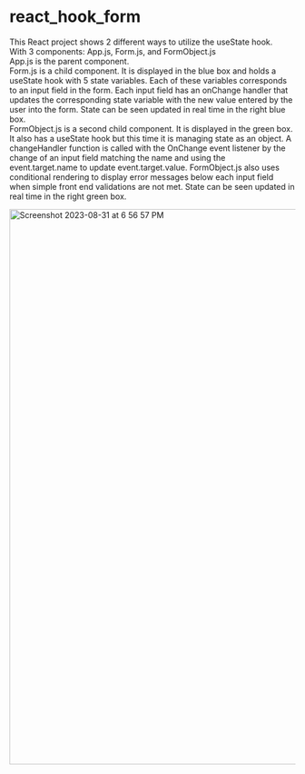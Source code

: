 # react_hook_form
This React project shows 2 different ways to utilize the useState hook.
<br>
With 3 components: App.js, Form.js, and FormObject.js
<br>
App.js is the parent component.
<br>
Form.js is a child component. It is displayed in the blue box and holds a useState hook with 5 state variables. Each of these variables corresponds to an input field in the form. Each input field has an onChange handler that updates the corresponding state variable with the new value entered by the user into the form. State can be seen updated in real time in the right blue box.
<br>
FormObject.js is a second child component. It is displayed in the green box. It also has a useState hook but this time it is managing state as an object. A changeHandler function is called with the OnChange event listener by the change of an input field matching the name and using the event.target.name to update event.target.value. FormObject.js also uses conditional rendering to display error messages below each input field when simple front end validations are not met. State can be seen updated in real time in the right green box.

<img width="978" alt="Screenshot 2023-08-31 at 6 56 57 PM" src="https://github.com/ThereIsASmile/react_hook_form/assets/57597467/b3745e47-8a5b-4db2-a97b-5b8c42b96d89">

